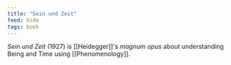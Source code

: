 ```yaml
---
title: "Sein und Zeit"
feed: hide
tags: book
---
```


_Sein und Zeit_ (1927) is [[Heidegger]]'s _magnum opus_ about understanding Being and Time using [[Phenomenology]].